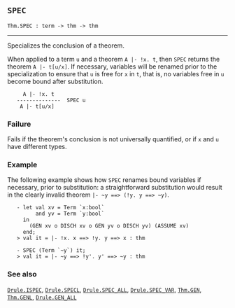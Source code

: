## `SPEC`

``` hol4
Thm.SPEC : term -> thm -> thm
```

------------------------------------------------------------------------

Specializes the conclusion of a theorem.

When applied to a term `u` and a theorem `A |- !x. t`, then `SPEC`
returns the theorem `A |- t[u/x]`. If necessary, variables will be
renamed prior to the specialization to ensure that `u` is free for `x`
in `t`, that is, no variables free in `u` become bound after
substitution.

``` hol4
     A |- !x. t
   --------------  SPEC u
    A |- t[u/x]
```

### Failure

Fails if the theorem's conclusion is not universally quantified, or if
`x` and `u` have different types.

### Example

The following example shows how `SPEC` renames bound variables if
necessary, prior to substitution: a straightforward substitution would
result in the clearly invalid theorem `|- ~y ==> (!y. y ==> ~y)`.

``` hol4
   - let val xv = Term `x:bool`
         and yv = Term `y:bool`
     in
       (GEN xv o DISCH xv o GEN yv o DISCH yv) (ASSUME xv)
     end;
   > val it = |- !x. x ==> !y. y ==> x : thm

   - SPEC (Term `~y`) it;
   > val it = |- ~y ==> !y'. y' ==> ~y : thm
```

### See also

[`Drule.ISPEC`](#Drule.ISPEC), [`Drule.SPECL`](#Drule.SPECL),
[`Drule.SPEC_ALL`](#Drule.SPEC_ALL),
[`Drule.SPEC_VAR`](#Drule.SPEC_VAR), [`Thm.GEN`](#Thm.GEN),
[`Thm.GENL`](#Thm.GENL), [`Drule.GEN_ALL`](#Drule.GEN_ALL)
